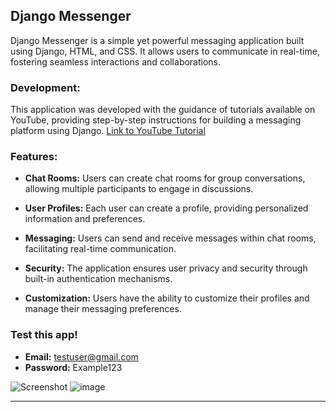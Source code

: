 ## Django Messenger

Django Messenger is a simple yet powerful messaging application built using Django, HTML, and CSS. It allows users to communicate in real-time, fostering seamless interactions and collaborations.

### Development:

This application was developed with the guidance of tutorials available on YouTube, providing step-by-step instructions for building a messaging platform using Django. [Link to YouTube Tutorial](https://www.youtube.com/watch?v=PtQiiknWUcI&t=121s&pp=ygUPZGphbmdvIHR1dG9yaWFs)

### Features:

- **Chat Rooms:** Users can create chat rooms for group conversations, allowing multiple participants to engage in discussions.
  
- **User Profiles:** Each user can create a profile, providing personalized information and preferences.
  
- **Messaging:** Users can send and receive messages within chat rooms, facilitating real-time communication.
  
- **Security:** The application ensures user privacy and security through built-in authentication mechanisms.
  
- **Customization:** Users have the ability to customize their profiles and manage their messaging preferences.

### Test this app!

- **Email:** testuser@gmail.com
- **Password:** Example123

![Screenshot](https://github.com/KomendaKacper/Komunikator---Django/assets/127196543/91811865-9224-4033-88d1-954e2952c229)
![image](https://github.com/KomendaKacper/Komunikator---Django/assets/127196543/8c9eb2c2-2be0-490b-ad84-2f23229e7b50)


---

